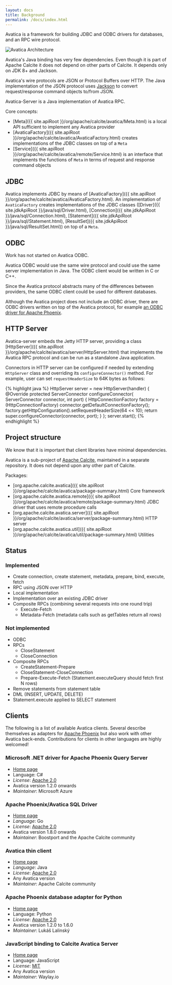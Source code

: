 ```yaml
---
layout: docs
title: Background
permalink: /docs/index.html
---
```

<!--
{% comment %}
Licensed to the Apache Software Foundation (ASF) under one or more
contributor license agreements.  See the NOTICE file distributed with
this work for additional information regarding copyright ownership.
The ASF licenses this file to you under the Apache License, Version 2.0
(the "License"); you may not use this file except in compliance with
the License.  You may obtain a copy of the License at

http://www.apache.org/licenses/LICENSE-2.0

Unless required by applicable law or agreed to in writing, software
distributed under the License is distributed on an "AS IS" BASIS,
WITHOUT WARRANTIES OR CONDITIONS OF ANY KIND, either express or implied.
See the License for the specific language governing permissions and
limitations under the License.
{% endcomment %}
-->

Avatica is a framework for building JDBC and ODBC drivers for databases,
and an RPC wire protocol.

![Avatica Architecture](https://raw.githubusercontent.com/julianhyde/share/master/slides/avatica-architecture.png)

Avatica's Java binding has very few dependencies.
Even though it is part of Apache Calcite it does not depend on other parts of
Calcite. It depends only on JDK 8+ and Jackson.

Avatica's wire protocols are JSON or Protocol Buffers over HTTP. The
Java implementation of the JSON protocol uses
[Jackson](https://github.com/FasterXML/jackson) to convert
request/response command objects to/from JSON.

Avatica-Server is a Java implementation of Avatica RPC.

Core concepts:

* [Meta]({{ site.apiRoot }}/org/apache/calcite/avatica/Meta.html)
  is a local API sufficient to implement any Avatica provider
* [AvaticaFactory]({{ site.apiRoot }}/org/apache/calcite/avatica/AvaticaFactory.html)
  creates implementations of the JDBC classes on top of a `Meta`
* [Service]({{ site.apiRoot }}/org/apache/calcite/avatica/remote/Service.html)
  is an interface that implements the functions of `Meta` in terms
  of request and response command objects

## JDBC

Avatica implements JDBC by means of
[AvaticaFactory]({{ site.apiRoot }}/org/apache/calcite/avatica/AvaticaFactory.html).
An implementation of `AvaticaFactory` creates implementations of the
JDBC classes ([Driver]({{ site.jdkApiRoot }}/java/sql/Driver.html),
[Connection]({{ site.jdkApiRoot }}/java/sql/Connection.html),
[Statement]({{ site.jdkApiRoot }}/java/sql/Statement.html),
[ResultSet]({{ site.jdkApiRoot }}/java/sql/ResultSet.html))
on top of a `Meta`.

## ODBC

Work has not started on Avatica ODBC.

Avatica ODBC would use the same wire protocol and could use the same server
implementation in Java. The ODBC client would be written in C or C++.

Since the Avatica protocol abstracts many of the differences between providers,
the same ODBC client could be used for different databases.

Although the Avatica project does not include an ODBC driver, there
are ODBC drivers written on top of the Avatica protocol, for example
[an ODBC driver for Apache Phoenix](http://hortonworks.com/hadoop-tutorial/bi-apache-phoenix-odbc/).

## HTTP Server

Avatica-server embeds the Jetty HTTP server, providing a class
[HttpServer]({{ site.apiRoot }}/org/apache/calcite/avatica/server/HttpServer.html)
that implements the Avatica RPC protocol
and can be run as a standalone Java application.

Connectors in HTTP server can be configured if needed by extending
`HttpServer` class and overriding its `configureConnector()` method.
For example, user can set `requestHeaderSize` to 64K bytes as follows:

{% highlight java %}
HttpServer server = new HttpServer(handler) {
  @Override
  protected ServerConnector configureConnector(
      ServerConnector connector, int port) {
    HttpConnectionFactory factory = (HttpConnectionFactory)
        connector.getDefaultConnectionFactory();
    factory.getHttpConfiguration().setRequestHeaderSize(64 << 10);
    return super.configureConnector(connector, port);
  }
};
server.start();
{% endhighlight %}

## Project structure

We know that it is important that client libraries have minimal dependencies.

Avatica is a sub-project of [Apache Calcite](https://calcite.apache.org),
maintained in a separate repository.
It does not depend upon any other part of Calcite.

Packages:

* [org.apache.calcite.avatica]({{ site.apiRoot }}/org/apache/calcite/avatica/package-summary.html) Core framework
* [org.apache.calcite.avatica.remote]({{ site.apiRoot }}/org/apache/calcite/avatica/remote/package-summary.html) JDBC driver that uses remote procedure calls
* [org.apache.calcite.avatica.server]({{ site.apiRoot }}/org/apache/calcite/avatica/server/package-summary.html) HTTP server
* [org.apache.calcite.avatica.util]({{ site.apiRoot }}/org/apache/calcite/avatica/util/package-summary.html) Utilities

## Status

### Implemented

* Create connection, create statement, metadata, prepare, bind, execute, fetch
* RPC using JSON over HTTP
* Local implementation
* Implementation over an existing JDBC driver
* Composite RPCs (combining several requests into one round trip)
  * Execute-Fetch
  * Metadata-Fetch (metadata calls such as getTables return all rows)

### Not implemented

* ODBC
* RPCs
  * CloseStatement
  * CloseConnection
* Composite RPCs
  * CreateStatement-Prepare
  * CloseStatement-CloseConnection
  * Prepare-Execute-Fetch (Statement.executeQuery should fetch first N rows)
* Remove statements from statement table
* DML (INSERT, UPDATE, DELETE)
* Statement.execute applied to SELECT statement

## Clients

The following is a list of available Avatica clients. Several describe
themselves as adapters for
[Apache Phoenix](http://phoenix.apache.org) but also work with other
Avatica back-ends. Contributions for clients in other languages are
highly welcomed!

### Microsoft .NET driver for Apache Phoenix Query Server
* [Home page](https://github.com/Azure/hdinsight-phoenix-sharp)
* Language: C#
* *License*: [Apache 2.0](https://www.apache.org/licenses/LICENSE-2.0)
* Avatica version 1.2.0 onwards
* *Maintainer*: Microsoft Azure

### Apache Phoenix/Avatica SQL Driver
* [Home page](https://github.com/apache/calcite-avatica-go)
* *Language*: Go
* *License*: [Apache 2.0](https://www.apache.org/licenses/LICENSE-2.0)
* Avatica version 1.8.0 onwards
* *Maintainer*: Boostport and the Apache Calcite community

### Avatica thin client
* [Home page](https://calcite.apache.org/avatica)
* *Language*: Java
* *License*: [Apache 2.0](https://www.apache.org/licenses/LICENSE-2.0)
* Any Avatica version
* *Maintainer*: Apache Calcite community

### Apache Phoenix database adapter for Python
* [Home page](https://bitbucket.org/lalinsky/python-phoenixdb)
* Language: Python
* *License*: [Apache 2.0](https://www.apache.org/licenses/LICENSE-2.0)
* Avatica version 1.2.0 to 1.6.0
* *Maintainer*: Lukáš Lalinský

### JavaScript binding to Calcite Avatica Server
* [Home page](https://https://github.com/waylayio/avatica-js)
* Language: JavaScript
* *License*: [MIT](https://opensource.org/licenses/MIT)
* Any Avatica version
* *Maintainer*: Waylay.io
